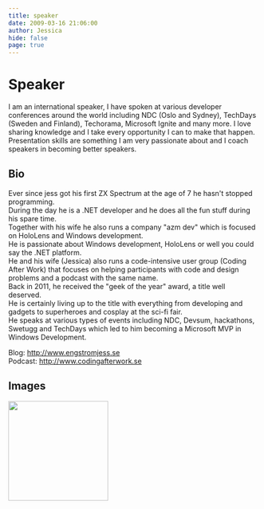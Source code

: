 ```yaml
---
title: speaker
date: 2009-03-16 21:06:00
author: Jessica
hide: false
page: true
---
```

# Speaker
I am an international speaker, I have spoken at various developer conferences around the world including NDC (Oslo and Sydney), TechDays (Sweden and Finland), Techorama, Microsoft Ignite and many more.
I love sharing knowledge and I take every opportunity I can to make that happen.
Presentation skills are something I am very passionate about and I coach speakers in becoming better speakers.


## Bio

Ever since jess got his first ZX Spectrum at the age of 7 he hasn't stopped programming.  
During the day he is a .NET developer and he does all the fun stuff during his spare time.  
Together with his wife he also runs a company "azm dev" which is focused on HoloLens and Windows development.  
He is passionate about Windows development, HoloLens or well you could say the .NET platform.  
He and his wife (Jessica) also runs a code-intensive user group (Coding After Work) that focuses on helping participants with code and design problems and a podcast with the same name.  
Back in 2011, he received the "geek of the year" award, a title well deserved.  
He is certainly living up to the title with everything from developing and gadgets to superheroes and cosplay at the sci-fi fair.  
He speaks at various types of events including NDC, Devsum, hackathons, Swetugg and TechDays which led to him becoming a Microsoft MVP in Windows Development.

Blog: http://www.engstromjess.se  
Podcast: http://www.codingafterwork.se  

## Images

<a href="images/jessica.jpg"><img src="images/jessica.jpg" height="200px" /></a>
